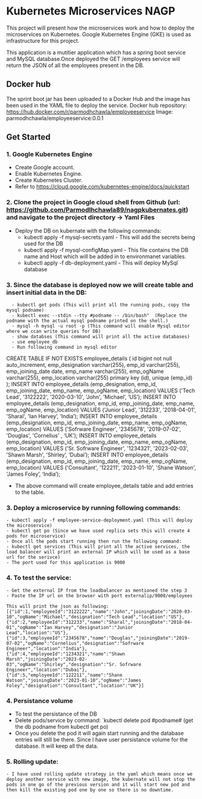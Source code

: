 # Kubernetes Microservices NAGP
This project will present how the microservices work and how to deploy the microservices on Kubernetes.
Google Kubernetes Engine (GKE) is used as infrastructure for this project.

This application is a mutitier application which has a spring boot service and MySQL database.Once deployed the GET /employees service will return the JSON of all the employees present in the DB.

## Docker hub
The sprint boot jar has been uploaded to a Docker Hub and the image has been used in the YAML file to deploy the service. 
Docker hub repository: https://hub.docker.com/r/parmodhchawla/employeeservice
Image:  parmodhchawla/employeeservice:0.0.1 
 
## Get Started
### 1. Google Kubernetes Engine
- Create Google account.
- Enable Kubernetes Engine.
- Create Kubernetes Cluster.
- Refer to https://cloud.google.com/kubernetes-engine/docs/quickstart

### 2. Clone the project in Google cloud shell from Github (url: https://github.com/Parmodlhchawla89/nagpkubernates.git) and navigate to the project directory -> Yaml Files
  - Deploy the DB on kubernate with the following commands:
      - kubectl apply -f mysql-secrets.yaml - This will add the secrets being used for the DB
      - kubectl apply -f mysql-configMap.yaml - This file contains the DB name and Host which will be added in to environmanet variables.
      - kubectl apply -f db-deployment.yaml - This will deploy MySql database
      
### 3. Since the database is deployed now we will create table and insert initial data in the DB:
      - kubectl get pods (This will print all the running pods, copy the mysql podname)
      - kubectl exec --stdin --tty #podname -- /bin/bash"  (Replace the podname with the actual mysql podname printed on the shell.)
      - mysql -h mysql -u root -p (This command will enable Mysql editor where we ccan write queries for DB)
      - show databses (This command will print all the active databases)
      - use employee_db 
      - Run following command in mysql editor
      
CREATE TABLE IF NOT EXISTS employee_details (
    id bigint not null auto_increment,
        emp_designation varchar(255),
        emp_id varchar(255),
        emp_joining_date date,
        emp_name varchar(255),
        emp_ogName varchar(255),
        emp_location varchar(255)
        primary key (id),
        unique (emp_id)
);
INSERT INTO employee_details (emp_designation, emp_id, emp_joining_date, emp_name, emp_ogName, emp_location) VALUES ('Tech Lead', '3122222', '2020-03-10', 'John', 'Michael’, ’US’);
INSERT INTO employee_details (emp_designation, emp_id, emp_joining_date, emp_name, emp_ogName, emp_location) VALUES ('Junior Lead', '312233', '2018-04-01', 'Sharal', 'Ian Harvey’, ‘India’);
INSERT INTO employee_details (emp_designation, emp_id, emp_joining_date, emp_name, emp_ogName, emp_location) VALUES ('Sofrware Engineer', '2345678', '2019-07-02', 'Douglas', 'Cornelius' , ‘UK’);
INSERT INTO employee_details (emp_designation, emp_id, emp_joining_date, emp_name, emp_ogName, emp_location) VALUES ('Sr. Sofrware Engineer', '1234321', '2023-02-03', 'Shawn Marsh', 'Shirley’, ‘Dubai’);
INSERT INTO employee_details (emp_designation, emp_id, emp_joining_date, emp_name, emp_ogName, emp_location) VALUES ('Consultant', '122211', '2023-01-10', 'Shane Watson', 'James Foley’, ‘India’);

- The above command will create employee_details table and add entries to the table.

### 3. Deploy a microservice by running following commands:
    - kubectl apply -f employee-service-deployment.yaml (This will deploy the microservice)
    - kubectl get po (Since we have used replica sets this will create 4 pods for microservice)
    - Once all the pods start running then run the following command:
    - kubectl get services (This will print all the active services, the load balancer will print an external IP which will be used as a base url for the serivce)
    - The port used for this application is 9000
    
### 4. To test the service:
    - Get the external IP from the loadbalancer as mentioned the step 3
    - Paste the IP url on the browser with port externalip/9000/employees
    
    This will print the json as following:
    [{"id":1,"employeeId":"3122222","name":"John","joiningDate":"2020-03-10","ogName":"Michael","designation":"Tech Lead","location":"US"},{"id":2,"employeeId":"312233","name":"Sharal","joiningDate":"2018-04-01","ogName":"Ian Harvey","designation":"Junior Lead","location":"US"},{"id":3,"employeeId":"2345678","name":"Douglas","joiningDate":"2019-07-02","ogName":"Cornelius","designation":"Sofrware Engineer","location":"India"},{"id":4,"employeeId":"1234321","name":"Shawn Marsh","joiningDate":"2023-02-03","ogName":"Shirley","designation":"Sr. Sofrware Engineer","location":"Dubai"},{"id":5,"employeeId":"122211","name":"Shane Watson","joiningDate":"2023-01-10","ogName":"James Foley","designation":"Consultant","location":"UK"}]

### 4. Persistance volume
- To test the persistance of the DB
- Delete pods/service by command: `kubectl delete pod #podname#  (get the db podname from kubectl get po)
- Once you delete the pod it will again start running and the database entries will still be there. Since I have user persistance volume for the database. It will keep all the data.

### 5. Rolling update:
    - I have used rolling update strategy in the yaml which means once we deploy another service with new image, the kubernate will not stop the pods in one go of the previous version and it will start new pod and then kill the existing pod one by one so there is no downtime.
